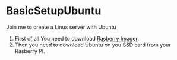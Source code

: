 # BasicSetupUbuntu
Join me to create a Linux server with Ubuntu

1. First of all You need to download [Rasberry Imager](https://www.raspberrypi.com/software/).
2. Then you need to download Ubuntu on you SSD card from your Rasberry PI.